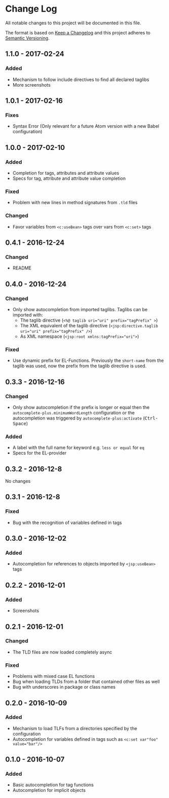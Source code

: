 # Change Log
All notable changes to this project will be documented in this file.

The format is based on [Keep a Changelog](http://keepachangelog.com/)
and this project adheres to [Semantic Versioning](http://semver.org/).

## 1.1.0 - 2017-02-24
### Added
- Mechanism to follow include directives to find all declared taglibs
- More screenshots

## 1.0.1 - 2017-02-16
### Fixes
- Syntax Error (Only relevant for a future Atom version with a new Babel configuration)

## 1.0.0 - 2017-02-10
### Added
- Completion for tags, attributes and attribute values
- Specs for tag, attribute and attribute value completion

### Fixed
- Problem with new lines in method signatures from `.tld` files

### Changed
- Favor variables from `<c:useBean>` tags over vars from `<c:set>` tags

## 0.4.1 - 2016-12-24
### Changed
- README

## 0.4.0 - 2016-12-24
### Changed
- Only show autocompletion from imported taglibs. Taglibs can be imported with:
    - The taglib directive (`<%@ taglib uri="uri" prefix="tagPrefix" >`)
    - The XML equivalent of the taglib directive (`<jsp:directive.taglib uri="uri" prefix="tagPrefix" />`)
    - As XML namespace (`<jsp:root xmlns:tagPrefix="uri">`)

### Fixed
- Use dynamic prefix for EL-Functions. Previously the `short-name` from the taglib was used, now the prefix from the taglib directive is used.

## 0.3.3 - 2016-12-16
### Changed
- Only show autocompletion if the prefix is longer or equal then the
  `autocomplete-plus.minimumWordLength` configuration or the autocompletion was triggered
  by `autocomplete-plus:activate` (<kbd>Ctrl-Space</kbd>)

### Added
- A label with the full name for keyword e.g. `less or equal` for `eq`
- Specs for the EL-provider

## 0.3.2 - 2016-12-8
No changes

## 0.3.1 - 2016-12-8
### Fixed
- Bug with the recognition of variables defined in tags

## 0.3.0 - 2016-12-02
### Added
- Autocompletion for references to objects imported by `<jsp:useBean>` tags

## 0.2.2 - 2016-12-01
### Added
- Screenshots

## 0.2.1 - 2016-12-01
### Changed
- The TLD files are now loaded completely async

### Fixed
- Problems with mixed case EL functions
- Bug when loading TLDs from a folder that contained other files as well
- Bug with underscores in package or class names

## 0.2.0 - 2016-10-09
### Added
- Mechanism to load TLFs from a directories specified by the configuration
- Autocompletion for variables defined in tags such as `<c:set var"foo" value="bar"/>`

## 0.1.0 - 2016-10-07
### Added
- Basic autocompletion for tag functions
- Autocompletion for implicit objects
